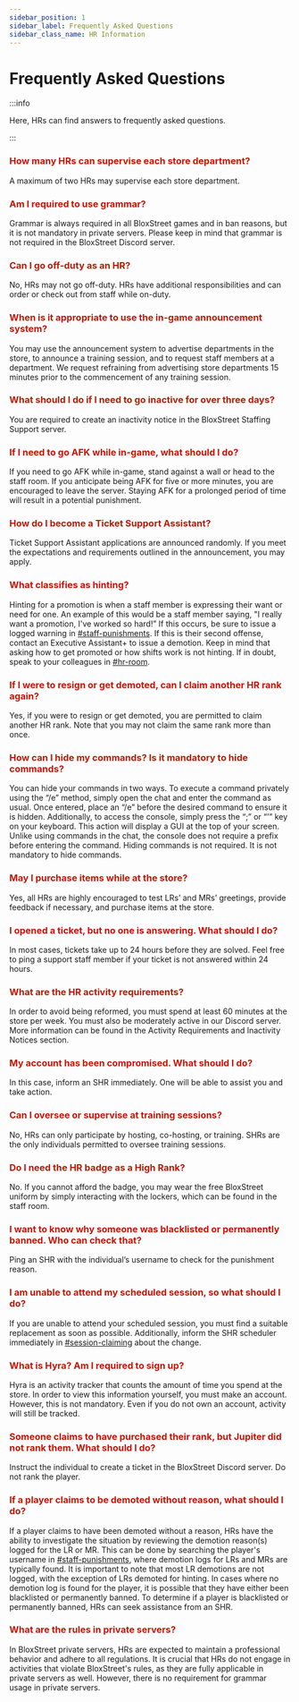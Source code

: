 ```yaml
---
sidebar_position: 1
sidebar_label: Frequently Asked Questions
sidebar_class_name: HR Information
---
```


# Frequently Asked Questions

:::info

Here, HRs can find answers to frequently asked questions.

:::

### <font color="#C21807">How many HRs can supervise each store department?</font>
A maximum of two HRs may supervise each store department.

### <font color="#C21807">Am I required to use grammar?</font>
Grammar is always required in all BloxStreet games and in ban reasons, but it is not mandatory in private servers. Please keep in mind that grammar is not required in the BloxStreet Discord server.

### <font color="#C21807">Can I go off-duty as an HR?</font>
No, HRs may not go off-duty. HRs have additional responsibilities and can order or check out from staff while on-duty.

### <font color="#C21807">When is it appropriate to use the in-game announcement system?</font>
You may use the announcement system to advertise departments in the store, to announce a training session, and to request staff members at a department. We request refraining from advertising store departments 15 minutes prior to the commencement of any training session.

### <font color="#C21807">What should I do if I need to go inactive for over three days?</font>
You are required to create an inactivity notice in the BloxStreet Staffing Support server. 

### <font color="#C21807">If I need to go AFK while in-game, what should I do?</font>
If you need to go AFK while in-game, stand against a wall or head to the staff room. If you anticipate being AFK for five or more minutes, you are encouraged to leave the server. Staying AFK for a prolonged period of time will result in a potential punishment.

### <font color="#C21807">How do I become a Ticket Support Assistant?</font>
Ticket Support Assistant applications are announced randomly. If you meet the expectations and requirements outlined in the announcement, you may apply. 

### <font color="#C21807">What classifies as hinting?</font>
Hinting for a promotion is when a staff member is expressing their want or need for one. An example of this would be a staff member saying, "I really want a promotion, I've worked so hard!” If this occurs, be sure to issue a logged warning in [#staff-punishments](https://discord.com/channels/323081832071561216/789513615572729877). If this is their second offense, contact an Executive Assistant+ to issue a demotion. Keep in mind that asking how to get promoted or how shifts work is not hinting. If in doubt, speak to your colleagues in [#hr-room](https://discord.com/channels/323081832071561216/600727208155414546).

### <font color="#C21807">If I were to resign or get demoted, can I claim another HR rank again?</font>
Yes, if you were to resign or get demoted, you are permitted to claim another HR rank. Note that you may not claim the same rank more than once.

### <font color="#C21807">How can I hide my commands? Is it mandatory to hide commands?</font>
You can hide your commands in two ways. To execute a command privately using the “/e” method, simply open the chat and enter the command as usual. Once entered, place an “/e” before the desired command to ensure it is hidden. Additionally, to access the console, simply press the “;” or “’” key on your keyboard. This action will display a GUI at the top of your screen. Unlike using commands in the chat, the console does not require a prefix before entering the command. Hiding commands is not required. It is not mandatory to hide commands.

### <font color="#C21807">May I purchase items while at the store?</font>
Yes, all HRs are highly encouraged to test LRs’ and MRs’ greetings, provide feedback if necessary, and purchase items at the store.

### <font color="#C21807">I opened a ticket, but no one is answering. What should I do?</font>
In most cases, tickets take up to 24 hours before they are solved. Feel free to ping a support staff member if your ticket is not answered within 24 hours.

### <font color="#C21807">What are the HR activity requirements?</font>
In order to avoid being reformed, you must spend at least 60 minutes at the store per week. You must also be moderately active in our Discord server. More information can be found in the Activity Requirements and Inactivity Notices section.

### <font color="#C21807">My account has been compromised. What should I do?</font>
In this case, inform an SHR immediately. One will be able to assist you and take action. 

### <font color="#C21807">Can I oversee or supervise at training sessions?</font>
No, HRs can only participate by hosting, co-hosting, or training. SHRs are the only individuals permitted to oversee training sessions. 

### <font color="#C21807">Do I need the HR badge as a High Rank?</font>
No. If you cannot afford the badge, you may wear the free BloxStreet uniform by simply interacting with the lockers, which can be found in the staff room. 

### <font color="#C21807">I want to know why someone was blacklisted or permanently banned. Who can check that?</font>
Ping an SHR with the individual’s username to check for the punishment reason.

### <font color="#C21807">I am unable to attend my scheduled session, so what should I do?</font>
If you are unable to attend your scheduled session, you must find a suitable replacement as soon as possible. Additionally, inform the SHR scheduler immediately in [#session-claiming](https://discord.com/channels/323081832071561216/889200177536196608) about the change.

### <font color="#C21807">What is Hyra? Am I required to sign up?</font>
Hyra is an activity tracker that counts the amount of time you spend at the store. In order to view this information yourself, you must make an account. However, this is not mandatory. Even if you do not own an account, activity will still be tracked.

### <font color="#C21807">Someone claims to have purchased their rank, but Jupiter did not rank them. What should I do?</font>
Instruct the individual to create a ticket in the BloxStreet Discord server. Do not rank the player.

### <font color="#C21807">If a player claims to be demoted without reason, what should I do?</font>
If a player claims to have been demoted without a reason, HRs have the ability to investigate the situation by reviewing the demotion reason(s) logged for the LR or MR. This can be done by searching the player's username in [#staff-punishments](https://discord.com/channels/323081832071561216/789513615572729877), where demotion logs for LRs and MRs are typically found. It is important to note that most LR demotions are not logged, with the exception of LRs demoted for hinting. In cases where no demotion log is found for the player, it is possible that they have either been blacklisted or permanently banned. To determine if a player is 
blacklisted or permanently banned, HRs can seek assistance from an SHR.

### <font color="#C21807">What are the rules in private servers?</font>
In BloxStreet private servers, HRs are expected to maintain a professional behavior and adhere to all regulations. It is crucial that HRs do not engage in activities that violate BloxStreet's rules, as they are fully applicable in private servers as well. However, there is no requirement for grammar usage in private servers. 
